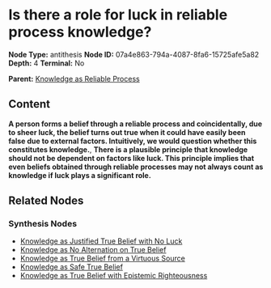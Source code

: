# Is there a role for luck in reliable process knowledge?

**Node Type:** antithesis
**Node ID:** 07a4e863-794a-4087-8fa6-15725afe5a82
**Depth:** 4
**Terminal:** No

**Parent:** [Knowledge as Reliable Process](knowledge-as-reliable-process-synthesis-be2f40b1-b6e2-4553-b30f-fd418f95fddb.md)

## Content

**A person forms a belief through a reliable process and coincidentally, due to sheer luck, the belief turns out true when it could have easily been false due to external factors. Intuitively, we would question whether this constitutes knowledge.**, **There is a plausible principle that knowledge should not be dependent on factors like luck. This principle implies that even beliefs obtained through reliable processes may not always count as knowledge if luck plays a significant role.**

## Related Nodes

### Synthesis Nodes

- [Knowledge as Justified True Belief with No Luck](knowledge-as-justified-true-belief-with-no-luck-synthesis-0032e5be-5fe1-428a-8987-d51c22b47c45.md)
- [Knowledge as No Alternation on True Belief](knowledge-as-no-alternation-on-true-belief-synthesis-8e53c84c-6476-4e22-81c1-ad19ad9dae25.md)
- [Knowledge as True Belief from a Virtuous Source](knowledge-as-true-belief-from-a-virtuous-source-synthesis-a78fed96-5967-4a00-ae61-c448d98104c3.md)
- [Knowledge as Safe True Belief](knowledge-as-safe-true-belief-synthesis-5ce447c4-0dce-4ef7-a074-1cce94177992.md)
- [Knowledge as True Belief with Epistemic Righteousness](knowledge-as-true-belief-with-epistemic-righteousness-synthesis-c8440e5c-e6e4-483e-a789-bdc19481aadb.md)
